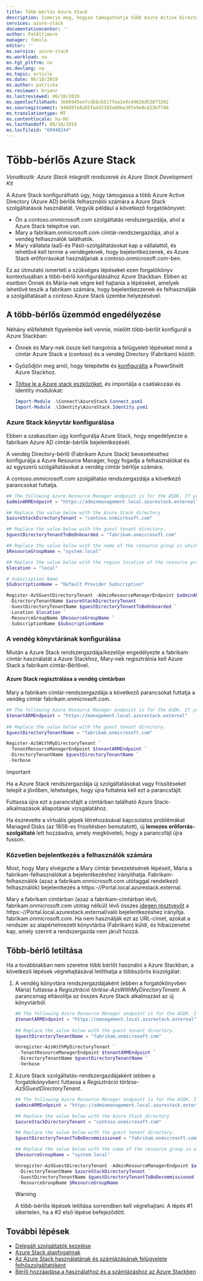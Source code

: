 ```yaml
---
title: Több-bérlős Azure Stack
description: Ismerje meg, hogyan támogathatja több Azure Active Directory könyvtárat Azure Stack
services: azure-stack
documentationcenter: ''
author: PatAltimore
manager: femila
editor: ''
ms.service: azure-stack
ms.workload: na
ms.tgt_pltfrm: na
ms.devlang: na
ms.topic: article
ms.date: 06/10/2019
ms.author: patricka
ms.reviewer: bryanr
ms.lastreviewed: 06/10/2019
ms.openlocfilehash: 3b06945eefcdb8cb51ffea2e9c4d626d538f3202
ms.sourcegitcommit: 94669fe8a55fadd3103e80be307e9e8c823bf746
ms.translationtype: MT
ms.contentlocale: hu-HU
ms.lasthandoff: 08/10/2019
ms.locfileid: "68940244"
---
```

# <a name="multi-tenancy-in-azure-stack"></a>Több-bérlős Azure Stack

*Vonatkozik: Azure Stack integrált rendszerek és Azure Stack Development Kit*

A Azure Stack konfigurálható úgy, hogy támogassa a több Azure Active Directory (Azure AD) bérlők felhasználói számára a Azure Stack szolgáltatások használatát. Vegyük például a következő forgatókönyvet:

- Ön a contoso.onmicrosoft.com szolgáltatás rendszergazdája, ahol a Azure Stack telepítve van.
- Mary a fabrikam.onmicrosoft.com címtár-rendszergazdája, ahol a vendég felhasználók találhatók.
- Mary vállalata IaaS-és Pásti-szolgáltatásokat kap a vállalattól, és lehetővé kell tennie a vendégeknek, hogy bejelentkezzenek, és Azure Stack erőforrásokat használjanak a contoso.onmicrosoft.com-ben.

Ez az útmutató ismerteti a szükséges lépéseket ezen forgatókönyv kontextusában a több-bérlő konfigurálásához Azure Stackban. Ebben az esetben Önnek és Mária-nek végre kell hajtania a lépéseket, amelyek lehetővé teszik a fabrikam számára, hogy bejelentkezzenek és felhasználják a szolgáltatásait a contoso Azure Stack üzembe helyezésével.  

## <a name="enable-multi-tenancy"></a>A több-bérlős üzemmód engedélyezése

Néhány előfeltételt figyelembe kell vennie, mielőtt több-bérlőt konfigurál a Azure Stackban:
  
 - Önnek és Mary-nek össze kell hangolnia a felügyeleti lépéseket mind a címtár Azure Stack a (contoso) és a vendég Directory (Fabrikam) között.  
 - Győződjön meg arról, [](azure-stack-powershell-install.md) hogy telepítette és [konfigurálta](azure-stack-powershell-configure-admin.md) a PowerShellt Azure Stackhoz.
 - [Töltse le a Azure stack eszközöket](azure-stack-powershell-download.md), és importálja a csatlakozási és Identity modulokat:

    ```powershell  
    Import-Module .\Connect\AzureStack.Connect.psm1
    Import-Module .\Identity\AzureStack.Identity.psm1
    ```

### <a name="configure-azure-stack-directory"></a>Azure Stack könyvtár konfigurálása

Ebben a szakaszban úgy konfigurálja Azure Stack, hogy engedélyezze a fabrikam Azure AD címtár-bérlők bejelentkezését.

A vendég Directory-bérlő (Fabrikam Azure Stack) bevezetéséhez konfigurálja a Azure Resource Manager, hogy fogadja a felhasználókat és az egyszerű szolgáltatásokat a vendég címtár bérlője számára.

A contoso.onmicrosoft.com szolgáltatás rendszergazdája a következő parancsokat futtatja.

```powershell  
## The following Azure Resource Manager endpoint is for the ASDK. If you are in a multinode environment, contact your operator or service provider to get the endpoint.
$adminARMEndpoint = "https://adminmanagement.local.azurestack.external"

## Replace the value below with the Azure Stack directory
$azureStackDirectoryTenant = "contoso.onmicrosoft.com"

## Replace the value below with the guest tenant directory. 
$guestDirectoryTenantToBeOnboarded = "fabrikam.onmicrosoft.com"

## Replace the value below with the name of the resource group in which the directory tenant registration resource should be created (resource group must already exist).
$ResourceGroupName = "system.local"

## Replace the value below with the region location of the resource group. 
$location = "local"

# Subscription Name
$SubscriptionName = "Default Provider Subscription"

Register-AzSGuestDirectoryTenant -AdminResourceManagerEndpoint $adminARMEndpoint `
 -DirectoryTenantName $azureStackDirectoryTenant `
 -GuestDirectoryTenantName $guestDirectoryTenantToBeOnboarded `
 -Location $location `
 -ResourceGroupName $ResourceGroupName `
 -SubscriptionName $SubscriptionName
```

### <a name="configure-guest-directory"></a>A vendég könyvtárának konfigurálása

Miután a Azure Stack rendszergazdája/kezelője engedélyezte a fabrikam címtár használatát a Azure Stackhoz, Mary-nek regisztrálnia kell Azure Stack a fabrikam címtár-Bérlővel.

#### <a name="registering-azure-stack-with-the-guest-directory"></a>Azure Stack regisztrálása a vendég címtárban

Mary a fabrikam címtár-rendszergazdája a következő parancsokat futtatja a vendég címtár fabrikam.onmicrosoft.com.

```powershell
## The following Azure Resource Manager endpoint is for the ASDK. If you are in a multinode environment, contact your operator or service provider to get the endpoint.
$tenantARMEndpoint = "https://management.local.azurestack.external"
    
## Replace the value below with the guest tenant directory. 
$guestDirectoryTenantName = "fabrikam.onmicrosoft.com"

Register-AzSWithMyDirectoryTenant `
 -TenantResourceManagerEndpoint $tenantARMEndpoint `
 -DirectoryTenantName $guestDirectoryTenantName `
 -Verbose 
```

> [!IMPORTANT]
> Ha a Azure Stack rendszergazdája új szolgáltatásokat vagy frissítéseket telepít a jövőben, lehetséges, hogy újra futtatnia kell ezt a parancsfájlt.
>
> Futtassa újra ezt a parancsfájlt a címtárban található Azure Stack-alkalmazások állapotának vizsgálatához.
>
> Ha észrevette a virtuális gépek létrehozásával kapcsolatos problémákat Managed Disks (az 1808-es frissítésben bemutatott), új **lemezes erőforrás-szolgáltató** lett hozzáadva, amely megköveteli, hogy a parancsfájl újra fusson.

### <a name="direct-users-to-sign-in"></a>Közvetlen bejelentkezés a felhasználók számára

Most, hogy Mary elvégezte a Mary címtár bevezetésének lépéseit, Mária a fabrikam-felhasználókat a bejelentkezéshez irányíthatja.  Fabrikam-felhasználók (azaz a fabrikam.onmicrosoft.com utótaggal rendelkező felhasználók) bejelentkezés a https\:-//Portal.local.azurestack.external.  

Mary a fabrikam címtárban (azaz a fabrikam-címtárban lévő, fabrikam.onmicrosoft.com utótag nélkül) lévő összes [idegen résztvevőt](/azure/role-based-access-control/rbac-and-directory-admin-roles) a https\:-//Portal.local.azurestack.external/való bejelentkezéshez irányítja. fabrikam.onmicrosoft.com.  Ha nem használják ezt az URL-címet, azokat a rendszer az alapértelmezett könyvtárba (Fabrikam) küldi, és hibaüzenetet kap, amely szerint a rendszergazda nem járult hozzá.

## <a name="disable-multi-tenancy"></a>Több-bérlő letiltása

Ha a továbbiakban nem szeretne több bérlőt használni a Azure Stackban, a következő lépések végrehajtásával letilthatja a többszörös kiszolgálat:

1. A vendég könyvtára rendszergazdájaként (ebben a forgatókönyvben Mária) futtassa a *Regisztráció törlése-AzsWithMyDirectoryTenant*. A parancsmag eltávolítja az összes Azure Stack alkalmazást az új könyvtárból.

    ``` PowerShell
    ## The following Azure Resource Manager endpoint is for the ASDK. If you are in a multinode environment, contact your operator or service provider to get the endpoint.
    $tenantARMEndpoint = "https://management.local.azurestack.external"
        
    ## Replace the value below with the guest tenant directory. 
    $guestDirectoryTenantName = "fabrikam.onmicrosoft.com"
    
    Unregister-AzsWithMyDirectoryTenant `
     -TenantResourceManagerEndpoint $tenantARMEndpoint `
     -DirectoryTenantName $guestDirectoryTenantName `
     -Verbose 
    ```

2. Azure Stack szolgáltatás-rendszergazdájaként (ebben a forgatókönyvben) futtassa a *Regisztráció törlése-AzSGuestDirectoryTenant*. 

    ``` PowerShell  
    ## The following Azure Resource Manager endpoint is for the ASDK. If you are in a multinode environment, contact your operator or service provider to get the endpoint.
    $adminARMEndpoint = "https://adminmanagement.local.azurestack.external"
    
    ## Replace the value below with the Azure Stack directory
    $azureStackDirectoryTenant = "contoso.onmicrosoft.com"
    
    ## Replace the value below with the guest tenant directory. 
    $guestDirectoryTenantToBeDecommissioned = "fabrikam.onmicrosoft.com"
    
    ## Replace the value below with the name of the resource group in which the directory tenant registration resource should be created (resource group must already exist).
    $ResourceGroupName = "system.local"
    
    Unregister-AzSGuestDirectoryTenant -AdminResourceManagerEndpoint $adminARMEndpoint `
     -DirectoryTenantName $azureStackDirectoryTenant `
     -GuestDirectoryTenantName $guestDirectoryTenantToBeDecommissioned `
     -ResourceGroupName $ResourceGroupName
    ```

    > [!WARNING]
    > A több-bérlős lépések letiltása sorrendben kell végrehajtani. A lépés #1 sikertelen, ha a #2 első lépése befejeződött.

## <a name="next-steps"></a>További lépések

- [Delegált szolgáltatók kezelése](azure-stack-delegated-provider.md)
- [Azure Stack alapfogalmak](azure-stack-overview.md)
- [Az Azure Stack használatának és számlázásának felügyelete felhőszolgáltatóként](azure-stack-add-manage-billing-as-a-csp.md)
- [Bérlő hozzáadása a használathoz és a számlázáshoz az Azure Stackben](azure-stack-csp-howto-register-tenants.md)
